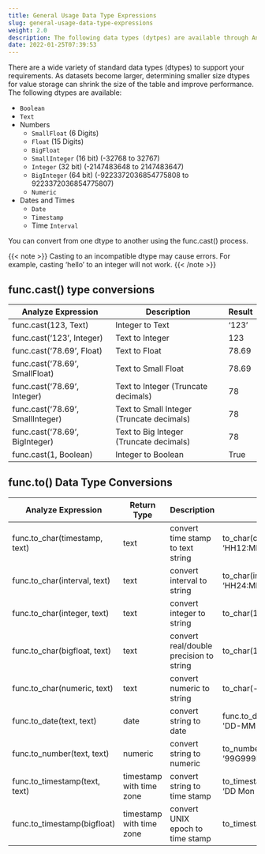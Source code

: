 ```yaml
---
title: General Usage Data Type Expressions
slug: general-usage-data-type-expressions
weight: 2.0
description: The following data types (dytpes) are available through Analyze to support your requirements
date: 2022-01-25T07:39:53
---
```



There are a wide variety of standard data types (dtypes) to support your requirements. As datasets become larger, determining smaller size dtypes for value storage can shrink the size of the table and improve performance. The following dtypes are available: 


* `Boolean`
* `Text`
* Numbers
	+ `SmallFloat` (6 Digits)
	+ `Float` (15 Digits)
	+ `BigFloat`
	+ `SmallInteger` (16 bit) (-32768 to 32767)
	+ `Integer` (32 bit) (-2147483648 to 2147483647)
	+ `BigInteger` (64 bit) (-9223372036854775808 to 9223372036854775807)
	+ `Numeric`
* Dates and Times
	+ `Date`
	+ `Timestamp`
	+ Time `Interval`

You can convert from one dtype to another using the func.cast() process.

{{< note >}}
Casting to an incompatible dtype may cause errors. For example, casting ‘hello’ to an integer will not work.
{{< /note >}}

## func.cast() type conversions

| Analyze Expression | Description | Result |
|--------------------|-------------|--------|
| func.cast(123, Text) | Integer to Text | ‘123’ |
| func.cast(‘123’, Integer) | Text to Integer | 123 |
| func.cast(‘78.69’, Float) | Text to Float | 78.69 |
| func.cast(‘78.69’, SmallFloat) | Text to Small Float | 78.69 |
| func.cast(‘78.69’, Integer) | Text to Integer (Truncate decimals) | 78 |
| func.cast(‘78.69’, SmallInteger) | Text to Small Integer (Truncate decimals) | 78 |
| func.cast(‘78.69’, BigInteger) | Text to Big Integer (Truncate decimals) | 78 |
| func.cast(1, Boolean) | Integer to Boolean | True |

## func.to() Data Type Conversions

| Analyze Expression | Return Type | Description | Example |
|--------------------|-------------|-------------|---------|
| func.to_char(timestamp, text) | text | convert time stamp to text string | to_char(current_timestamp, ‘HH12:MI:S S’) |
| func.to_char(interval, text) | text | convert interval to string | to_char(interval ‘15h 2m 12s’, ‘HH24:MI:S S’) |
| func.to_char(integer, text) | text | convert integer to string | to_char(125, ‘999’) |
| func.to_char(bigfloat, text) | text | convert real/double precision to string | to_char(125.8::real, ‘999D9’) |
| func.to_char(numeric, text) | text | convert numeric to string | to_char(-125.8, ‘999D99S’) |
| func.to_date(text, text) | date | convert string to date | func.to_date(table.Created_on, 'DD-MM-YYYY') |
| func.to_number(text, text) | numeric | convert string to numeric | to_number (‘12,454.8 -‘, ‘99G999D9S ‘) |
| func.to_timestamp(text, text) | timestamp with time zone | convert string to time stamp | to_timestamp(‘05 Dec 2000’, ‘DD Mon YYYY’) |
| func.to_timestamp(bigfloat) | timestamp with time zone | convert UNIX epoch to time stamp | to_timestamp(200120400) |

